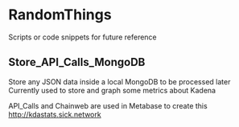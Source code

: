 # RandomThings
Scripts or code snippets for future reference

## Store_API_Calls_MongoDB
Store any JSON data inside a local MongoDB to be processed later
Currently used to store and graph some metrics about Kadena 

API_Calls and Chainweb are used in Metabase to create this http://kdastats.sick.network
